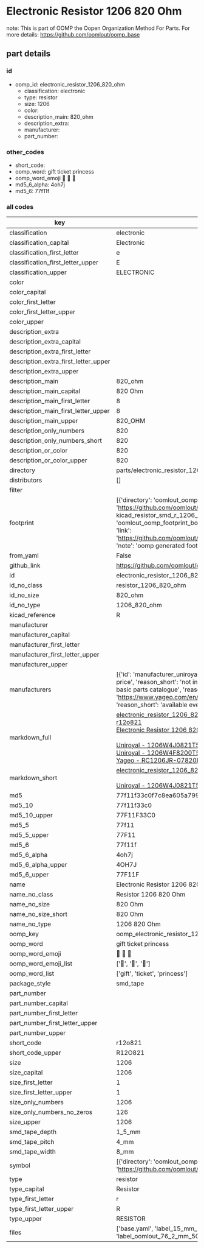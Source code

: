 # Electronic Resistor 1206 820 Ohm  

note: This is part of OOMP the Oopen Organization Method For Parts. For more details: https://github.com/oomlout/oomp_base

##  part details





### id
* oomp_id: electronic_resistor_1206_820_ohm
  * classification: electronic
  * type: resistor
  * size: 1206
  * color: 
  * description_main: 820_ohm
  * description_extra: 
  * manufacturer: 
  * part_number: 

### other_codes
* short_code: 
* oomp_word: gift ticket princess
* oomp_word_emoji :gift: :ticket: :princess:
* md5_6_alpha: 4oh7j
* md5_6: 77f11f

### all codes 
| key | value |  
| --- | --- |  
| classification | electronic |  
| classification_capital | Electronic |  
| classification_first_letter | e |  
| classification_first_letter_upper | E |  
| classification_upper | ELECTRONIC |  
| color |  |  
| color_capital |  |  
| color_first_letter |  |  
| color_first_letter_upper |  |  
| color_upper |  |  
| description_extra |  |  
| description_extra_capital |  |  
| description_extra_first_letter |  |  
| description_extra_first_letter_upper |  |  
| description_extra_upper |  |  
| description_main | 820_ohm |  
| description_main_capital | 820 Ohm |  
| description_main_first_letter | 8 |  
| description_main_first_letter_upper | 8 |  
| description_main_upper | 820_OHM |  
| description_only_numbers | 820 |  
| description_only_numbers_short | 820 |  
| description_or_color | 820 |  
| description_or_color_upper | 820 |  
| directory | parts/electronic_resistor_1206_820_ohm |  
| distributors | [] |  
| filter |  |  
| footprint | [{'directory': 'oomlout_oomp_footprint_bot/footprints/kicad_resistor_smd_r_1206_3216metric//working/working.kicad_mod', 'index': 0, 'link': 'https://github.com/oomlout/oomlout_oomp_footprint_bot/tree/main/foootprntss/kicad_resistor_smd_r_1206_3216metric', 'note': 'source footprint kicad_resistor_smd_r_1206_3216metric', 'oomp_key': 'oomp_kicad_resistor_smd_r_1206_3216metric'}, {'directory': 'oomlout_oomp_footprint_bot/footprints/oomlout_oomlout_oomp_part_footprints_r12o821_electronic_resistor_1206_820_ohm//working/working.kicad_mod', 'index': 1, 'link': 'https://github.com/oomlout/oomlout_oomp_footprint_bot/tree/main/foootprntss/oomlout_oomlout_oomp_part_footprints_r12o821_electronic_resistor_1206_820_ohm', 'note': 'oomp generated footprint', 'oomp_key': 'oomp_oomlout_oomlout_oomp_part_footprints_r12o821_electronic_resistor_1206_820_ohm'}] |  
| from_yaml | False |  
| github_link | https://github.com/oomlout/oomlout_oomp_part_src/tree/main/parts/electronic_resistor_1206_820_ohm/working |  
| id | electronic_resistor_1206_820_ohm |  
| id_no_class | resistor_1206_820_ohm |  
| id_no_size | 820_ohm |  
| id_no_type | 1206_820_ohm |  
| kicad_reference | R |  
| manufacturer |  |  
| manufacturer_capital |  |  
| manufacturer_first_letter |  |  
| manufacturer_first_letter_upper |  |  
| manufacturer_upper |  |  
| manufacturers | [{'id': 'manufacturer_uniroyal', 'link': '', 'name': 'Uniroyal', 'note': {'reason': 'did this one first, but not in jlc pcb basic parts and 1 percent are and they are the same price', 'reason_short': 'not in jlc basic parts'}, 'part_number': '1206W4J0821T5E'}, {'id': 'manufacturer_uniroyal', 'link': '', 'name': 'Uniroyal', 'note': {'reason': 'in the jlc basic parts catalogue', 'reason_short': 'jlc basic part'}, 'part_number': '1206W4F8200T5E'}, {'id': 'manufacturer_yageo', 'link': 'https://www.yageo.com/en/Chart/Download/pdf/RC1206JR-07820RL', 'name': 'Yageo', 'note': {'reason': 'yageo is a commonly cross referenced part number', 'reason_short': 'available everywhere'}, 'part_number': 'RC1206JR-07820RL'}] |  
| markdown_full | [electronic_resistor_1206_820_ohm](https://github.com/oomlout/oomlout_oomp_part_src/tree/main/parts/electronic_resistor_1206_820_ohm/working)<br>[r12o821](https://github.com/oomlout/oomlout_oomp_part_src/tree/main/parts/electronic_resistor_1206_820_ohm/working)<br>[Electronic Resistor 1206 820 Ohm](https://github.com/oomlout/oomlout_oomp_part_src/tree/main/parts/electronic_resistor_1206_820_ohm/working)<br><br>[Uniroyal - 1206W4J0821T5E- not in jlc basic parts]() [(L)  ](https://www.lcsc.com/search?q=1206W4J0821T5E)[(D)  ](https://www.digikey.com/en/products?keywords=1206W4J0821T5E)[(M)  ](https://www.mouser.com/Search/Refine?Keyword=1206W4J0821T5E)[(N)  ](https://www.newark.com/search?st=1206W4J0821T5E)[(SZ)  ](https://so.szlcsc.com/global.html?k=1206W4J0821T5E)<br>[Uniroyal - 1206W4F8200T5E- jlc basic part]() [(L)  ](https://www.lcsc.com/search?q=1206W4F8200T5E)[(D)  ](https://www.digikey.com/en/products?keywords=1206W4F8200T5E)[(M)  ](https://www.mouser.com/Search/Refine?Keyword=1206W4F8200T5E)[(N)  ](https://www.newark.com/search?st=1206W4F8200T5E)[(SZ)  ](https://so.szlcsc.com/global.html?k=1206W4F8200T5E)<br>[Yageo - RC1206JR-07820RL- available everywhere](https://www.yageo.com/en/Chart/Download/pdf/RC1206JR-07820RL) [(L)  ](https://www.lcsc.com/search?q=RC1206JR-07820RL)[(D)  ](https://www.digikey.com/en/products?keywords=RC1206JR-07820RL)[(M)  ](https://www.mouser.com/Search/Refine?Keyword=RC1206JR-07820RL)[(N)  ](https://www.newark.com/search?st=RC1206JR-07820RL)[(SZ)  ](https://so.szlcsc.com/global.html?k=RC1206JR-07820RL)<br> |  
| markdown_short | [electronic_resistor_1206_820_ohm](https://github.com/oomlout/oomlout_oomp_part_src/tree/main/parts/electronic_resistor_1206_820_ohm/working)<br><br>[Uniroyal - 1206W4J0821T5E- not in jlc basic parts]()[Uniroyal - 1206W4F8200T5E- jlc basic part]()[Yageo - RC1206JR-07820RL- available everywhere](https://www.yageo.com/en/Chart/Download/pdf/RC1206JR-07820RL) |  
| md5 | 77f11f33c0f7c8ea605a799733290bf7 |  
| md5_10 | 77f11f33c0 |  
| md5_10_upper | 77F11F33C0 |  
| md5_5 | 77f11 |  
| md5_5_upper | 77F11 |  
| md5_6 | 77f11f |  
| md5_6_alpha | 4oh7j |  
| md5_6_alpha_upper | 4OH7J |  
| md5_6_upper | 77F11F |  
| name | Electronic Resistor 1206 820 Ohm |  
| name_no_class | Resistor 1206 820 Ohm |  
| name_no_size | 820 Ohm |  
| name_no_size_short | 820 Ohm |  
| name_no_type | 1206 820 Ohm |  
| oomp_key | oomp_electronic_resistor_1206_820_ohm |  
| oomp_word | gift ticket princess |  
| oomp_word_emoji | :gift: :ticket: :princess: |  
| oomp_word_emoji_list | [':gift:', ':ticket:', ':princess:'] |  
| oomp_word_list | ['gift', 'ticket', 'princess'] |  
| package_style | smd_tape |  
| part_number |  |  
| part_number_capital |  |  
| part_number_first_letter |  |  
| part_number_first_letter_upper |  |  
| part_number_upper |  |  
| short_code | r12o821 |  
| short_code_upper | R12O821 |  
| size | 1206 |  
| size_capital | 1206 |  
| size_first_letter | 1 |  
| size_first_letter_upper | 1 |  
| size_only_numbers | 1206 |  
| size_only_numbers_no_zeros | 126 |  
| size_upper | 1206 |  
| smd_tape_depth | 1_5_mm |  
| smd_tape_pitch | 4_mm |  
| smd_tape_width | 8_mm |  
| symbol | [{'directory': 'oomlout_oomp_symbol_bot/symbols/kicad_device_r//working/working.kicad_sym', 'index': 0, 'link': 'https://github.com/oomlout/oomlout_oomp_symbol_bot/tree/main/symbols/kicad_device_r', 'oomp_key': 'oomp_kicad_device_r'}] |  
| type | resistor |  
| type_capital | Resistor |  
| type_first_letter | r |  
| type_first_letter_upper | R |  
| type_upper | RESISTOR |  
| files | ['base.yaml', 'label_15_mm_30_mm.pdf', 'label_15_mm_30_mm.svg', 'label_76_2_mm_50_8_mm.pdf', 'label_76_2_mm_50_8_mm.svg', 'label_oomlout_76_2_mm_50_8_mm.pdf', 'label_oomlout_76_2_mm_50_8_mm.svg', 'readme.md', 'working.json', 'working.yaml'] |  
